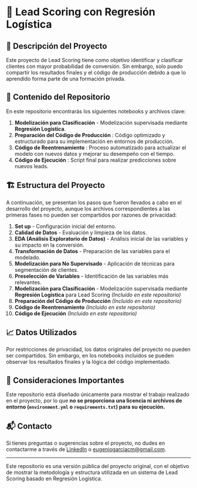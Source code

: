 # 🚀 Lead Scoring con Regresión Logística

## 📌 Descripción del Proyecto

Este proyecto de Lead Scoring tiene como objetivo identificar y clasificar clientes con mayor probabilidad de conversión. Sin embargo, solo puedo compartir los resultados finales y el código de producción debido a que lo aprendido forma parte de una formación privada.

## 📂 Contenido del Repositorio

En este repositorio encontrarás los siguientes notebooks y archivos clave:

1. **Modelización para Clasificación** - Modelización supervisada mediante **Regresión Logística**.
2. **Preparación del Código de Producción** : Código optimizado y estructurado para su implementación en entornos de producción.
3. **Código de Reentrenamiento** : Proceso automatizado para actualizar el modelo con nuevos datos y mejorar su desempeño con el tiempo.
4. **Código de Ejecución** : Script final para realizar predicciones sobre nuevos leads.

## 🏗️ Estructura del Proyecto

A continuación, se presentan los pasos que fueron llevados a cabo en el desarrollo del proyecto, aunque los archivos correspondientes a las primeras fases no pueden ser compartidos por razones de privacidad:

1. **Set up** - Configuración inicial del entorno.
2. **Calidad de Datos** - Evaluación y limpieza de los datos.
3. **EDA (Análisis Exploratorio de Datos)** - Análisis inicial de las variables y su impacto en la conversión.
4. **Transformación de Datos** - Preparación de las variables para el modelado.
5. **Modelización para No Supervisado** - Aplicación de técnicas para segmentación de clientes.
6. **Preselección de Variables** - Identificación de las variables más relevantes.
7. **Modelización para Clasificación** - Modelización supervisada mediante **Regresión Logística** para Lead Scoring *(Incluido en este repositorio)*
8. **Preparación del Código de Producción** *(Incluido en este repositorio)*
9. **Código de Reentrenamiento** *(Incluido en este repositorio)*
10. **Código de Ejecución** *(Incluido en este repositorio)*

## 📈 Datos Utilizados

Por restricciones de privacidad, los datos originales del proyecto no pueden ser compartidos. Sin embargo, en los notebooks incluidos se pueden observar los resultados finales y la lógica del código implementado.

## 🔐 Consideraciones Importantes

Este repositorio está diseñado únicamente para mostrar el trabajo realizado en el proyecto, por lo que **no se proporciona una licencia ni archivos de entorno (`environment.yml` o `requirements.txt`) para su ejecución.**

## 📬 Contacto

Si tienes preguntas o sugerencias sobre el proyecto, no dudes en contactarme a través de [LinkedIn](https://www.linkedin.com/in/eugarciadata/) o [eugeniogarciacm@gmail.com](eugeniogarciacm@gmail.com).

---

Este repositorio es una versión pública del proyecto original, con el objetivo de mostrar la metodología y estructura utilizada en un sistema de Lead Scoring basado en Regresión Logística.